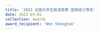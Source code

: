 ```yaml
---
title: '2023 全国大学生英语竞赛 国家级三等奖'  
date: 2023-03-01                             
collection: awards  
award_recipient: 'Wen Shengtao'               
---
```




